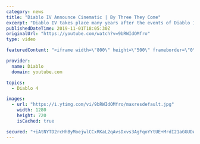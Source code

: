 ```yaml
---
category: news
title: "Diablo IV Announce Cinematic | By Three They Come"
excerpt: "Diablo IV takes place many years after the events of Diablo III, after millions have been slaughtered by the actions of the High Heavens and Burning Hells alike."
publishedDateTime: 2019-11-01T18:05:30Z
originalUrl: "https://youtube.com/watch?v=9bRWIdOMfro"
type: video

featuredContent: "<iframe width=\"800\" height=\"500\" frameborder=\"0\" src=\"https://www.youtube.com/embed/9bRWIdOMfro\" allow=\"accelerometer; autoplay; encrypted-media; gyroscope; picture-in-picture\" allowfullscreen></iframe>"

provider:
  name: Diablo
  domain: youtube.com

topics:
  - Diablo 4

images:
  - url: "https://i.ytimg.com/vi/9bRWIdOMfro/maxresdefault.jpg"
    width: 1280
    height: 720
    isCached: true

secured: "+iAtNYTD2rcHhByMoejwlCCxRKaL2qAvsDxvs3AgFqoYYtUE+MrdI21aGGUDAeQDlHETX84cpo6gQuKkJ8t8HuIFXdMYEcSLJTHj8eqnKAyPaeB1mGzCHwSv113YxY84m5WUMpj0ct2jhQCZjc/Diuf673g1dczCToUr02Iu3LP9C0EtWweuR5DQGvz+a7mccOszVgqoMJGMS2WYWdZDLlF5OcQw1S4c5sSf1jZ6xUWTBvJLq3+178wwtnmQ6BWbBiQElP/vgGawzEqjDlr79WogTXZpiuPJWxY7tUjy2FUsS5NxCSv3FhFO/ZL4RFN79DbaMvpB4vzZToeRY4FZx1C5Kexk1UY9aJNv1oNu5x82SXDGSANW+H0QHFZQwP0DOH+1hIyJRNUG7bzQjCIGygUREgPwpPfTc+/AtAxSq8lQpZNwxa5doe0PlQzzDyI8;TvQf7qdLJS35jp3cUiBl7w=="
---
```


